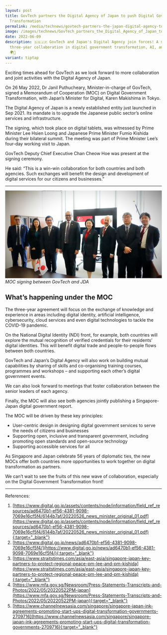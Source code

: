 ```yaml
---
layout: post
title: GovTech partners the Digital Agency of Japan to push Digital Government
  Transformation
permalink: /media/technews/govtech-partners-the-japan-digital-agency-to-push-digital-government-transformation/
image: /images/technews/GovTech_partners_the_Digital_Agency_of_Japan_to_push_Digital_Government_Transformation.jpg
date: 2022-06-09
description: 🇸🇬🇯🇵 GovTech and Japan's Digital Agency join forces! A signed
  three-year collaboration in digital government transformation, AI, and more.
  🌍🔐
variant: tiptap
---
```

Exciting times ahead for GovTech as we look forward to more collaboration and joint activities with the Digital Agency of Japan.

On 26 May 2022, Dr Janil Puthucheary, Minister-in-charge of GovTech, signed a Memorandum of Cooperation (MOC) on Digital Government Transformation, with Japan’s Minister for Digital, Karen Makishima in Tokyo.

The Digital Agency of Japan is a newly established entity just launched in Sep 2021. Its mandate is to upgrade the Japanese public sector’s online services and infrastructure.

The signing, which took place on digital tablets, was witnessed by Prime Minister Lee Hsien Loong and Japanese Prime Minister Fumio Kishida during their bilateral summit. The meeting was part of Prime Minister Lee’s four-day working visit to Japan.

GovTech Deputy Chief Executive Chan Cheow Hoe was present at the signing ceremony.

He said: “This is a win-win collaboration for both countries and both agencies. Such exchanges will benefit the design and development of digital services for our citizens and businesses.”

---

![MOC signing between GovTech and JDA](/images/technews/MOC-signing-between-GovTech-and-JDA.jpg)
*MOC signing between GovTech and JDA*

## What’s happening under the MOC

The three-year agreement will focus on the exchange of knowledge and experience in areas including digital identity, artificial intelligence, cybersecurity, cloud services and even digital technologies to tackle the COVID-19 pandemic.

On the National Digital Identity (NDI) front, for example, both countries will explore the mutual recognition of verified credentials for their residents’ digital identities. This will benefit digital trade and people-to-people flows between both countries.

GovTech and Japan’s Digital Agency will also work on building mutual capabilities by sharing of skills and co-organising training courses, programmes and workshops – and supporting each other’s digital government events.

We can also look forward to meetings that foster collaboration between the senior leaders of each agency.

Finally, the MOC will also see both agencies jointly publishing a Singapore-Japan digital government report.

The MOC will be driven by these key principles:
* User-centric design in designing digital government services to serve the needs of citizens and businesses
* Supporting open, inclusive and transparent government, including promoting open standards and open-source technology
* Supporting accessible services for all

As Singapore and Japan celebrate 56 years of diplomatic ties, the new MOCs offer both countries more opportunities to work together on digital transformation as partners.

We can’t wait to see the fruits of this new wave of collaboration, especially on the Digital Government Transformation front!

---

References:
1.  [https://www.digital.go.jp/assets/contents/node/information/field_ref_resources/ad6470b1-ef56-4381-9098-7069e16cf5f4/6144b7af/20220526_news_minister_original_01.pdf](https://www.digital.go.jp/assets/contents/node/information/field_ref_resources/ad6470b1-ef56-4381-9098-7069e16cf5f4/6144b7af/20220526_news_minister_original_01.pdf){:target="_blank"}
2.	[https://www.digital.go.jp/news/ad6470b1-ef56-4381-9098-7069e16cf5f4/](https://www.digital.go.jp/news/ad6470b1-ef56-4381-9098-7069e16cf5f4/){:target="_blank"}
3.	[https://www.straitstimes.com/asia/east-asia/singapore-japan-key-partners-to-protect-regional-peace-pm-lee-and-pm-kishida](https://www.straitstimes.com/asia/east-asia/singapore-japan-key-partners-to-protect-regional-peace-pm-lee-and-pm-kishida){:target="_blank"}
4.	[https://www.mfa.gov.sg/Newsroom/Press-Statements-Transcripts-and-Photos/2022/05/20220522PM-japan](https://www.mfa.gov.sg/Newsroom/Press-Statements-Transcripts-and-Photos/2022/05/20220522PM-japan){:target="_blank"}
5.	[https://www.channelnewsasia.com/singapore/singapore-japan-ink-agreements-promoting-start-ups-digital-transformation-governments-2709716](https://www.channelnewsasia.com/singapore/singapore-japan-ink-agreements-promoting-start-ups-digital-transformation-governments-2709716){:target="_blank"}